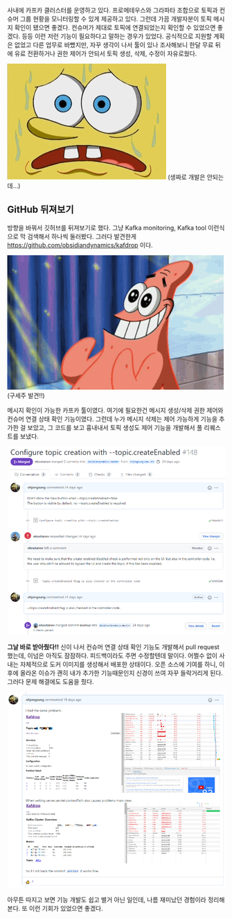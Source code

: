 사내에 카프카 클러스터를 운영하고 있다. 프로메테우스와 그라파타 조합으로 토픽과 컨슈머 그룹 현황을 모니터링할 수 있게 제공하고 있다. 그런데 가끔 개발자분이 토픽 메시지 확인이 됐으면 좋겠다. 컨슈머가 제대로 토픽에 연결되었는지 확인할 수 있었으면 좋겠다. 등등 이런 저런 기능이 필요하다고 말하는 경우가 있었다. 공식적으로 지원할 계획은 없었고 다른 업무로 바빴지만, 자꾸 생각이 나서 툴이 있나 조사해보니 한달 무료 뒤에 유료 전환하거나 권한 제어가 안되서 토픽 생성, 삭제, 수정이 자유로웠다.

![식은땀](/assets/img/upload/1407897715845.gif)
(생짜로 개발은 안되는데...)

## GitHub 뒤져보기

방향을 바꿔서 깃허브를 뒤져보기로 했다. 그냥 Kafka monitoring, Kafka tool 이런식으로 막 검색해서 하나씩 둘러봤다. 그러다 발견한게 https://github.com/obsidiandynamics/kafdrop 이다.

![와우](/assets/img/upload/shiningstar.gif)
(구세주 발견!!)

메시지 확인이 가능한 카프카 툴이였다. 여기에 필요한건 메시지 생성/삭제 권한 제어와 컨슈머 연결 상태 확인 기능이였다. 그런데 누가 메시지 삭제는 제어 가능하게 기능을 추가한 걸 보았고, 그 코드를 보고 흉내내서 토픽 생성도 제어 기능을 개발해서 풀 리퀘스트를 보냈다.

![와우](/assets/img/upload/pullrequest.PNG)

**그날 바로 받아줬다!!** 신이 나서 컨슈머 연결 상태 확인 기능도 개발해서 pull request 했는데, 이넘은 아직도 잠잠하다. 피드백이라도 주면 수정할텐데 말이다. 어쩔수 없이 사내는 자체적으로 도커 이미지를 생성해서 배포한 상태이다. 오픈 소스에 기여를 하니, 이후에 올라온 이슈가 괜히 내가 추가한 기능때문인지 신경이 쓰여 자꾸 들락거리게 된다. 그러다 문제 해결에도 도움을 줬다.

![와우](/assets/img/upload/issuesolve.PNG)

아무튼 따지고 보면 기능 개발도 쉽고 별거 아닌 일인데, 나름 재미났던 경험이라 정리해 본다. 또 이런 기회가 있었으면 좋겠다.


